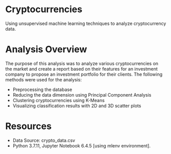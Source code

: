 # Cryptocurrencies
Using unsupervised machine learning techniques to analyze cryptocurrency data.
# Analysis Overview
The purpose of this analysis was to analyze various cryptocurrencies on the market and create a report based on their features for an investment company to propose an investment portfolio for their clients. The following methods were used for the analysis:

* Preprocessing the database
* Reducing the data dimension using Principal Component Analysis
* Clustering cryptocurrencies using K-Means
* Visualizing classification results with 2D and 3D scatter plots

# Resources
* Data Source: crypto_data.csv
* Python 3.7.11, Jupyter Notebook 6.4.5 [using mlenv environment].

